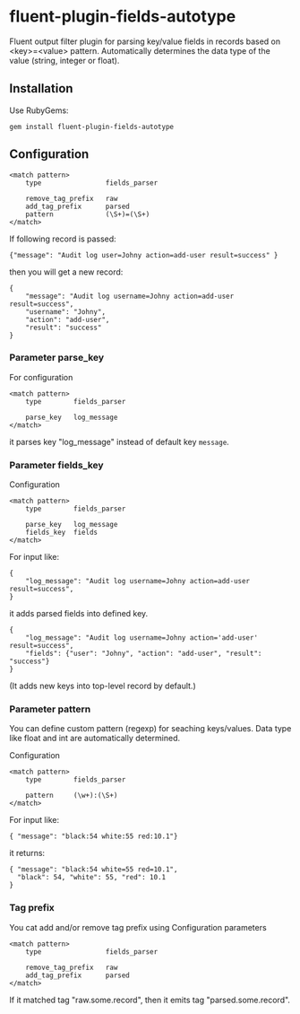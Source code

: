 fluent-plugin-fields-autotype
===========================

Fluent output filter plugin for parsing key/value fields in records
based on &lt;key>=&lt;value> pattern. Automatically determines the data type of the value (string, integer or float).

## Installation

Use RubyGems:

    gem install fluent-plugin-fields-autotype

## Configuration

    <match pattern>
        type                fields_parser

        remove_tag_prefix   raw
        add_tag_prefix      parsed
        pattern             (\S+)=(\S+)
    </match>

If following record is passed:

```
{"message": "Audit log user=Johny action=add-user result=success" }
```

then you will get a new record:

```
{
    "message": "Audit log username=Johny action=add-user result=success",
    "username": "Johny",
    "action": "add-user",
    "result": "success"
}
```

### Parameter parse_key

For configuration

    <match pattern>
        type        fields_parser

        parse_key   log_message
    </match>

it parses key "log_message" instead of default key `message`.

### Parameter fields_key

Configuration

    <match pattern>
        type        fields_parser

        parse_key   log_message
        fields_key  fields
    </match>

For input like:

```
{
    "log_message": "Audit log username=Johny action=add-user result=success",
}
```

it adds parsed fields into defined key.

```
{
    "log_message": "Audit log username=Johny action='add-user' result=success",
    "fields": {"user": "Johny", "action": "add-user", "result": "success"}
}
```

(It adds new keys into top-level record by default.)

### Parameter pattern

You can define custom pattern (regexp) for seaching keys/values. Data type like float and int are automatically determined.

Configuration

    <match pattern>
        type        fields_parser

        pattern     (\w+):(\S+)
    </match>

For input like:
```
{ "message": "black:54 white:55 red:10.1"}
```

it returns:

```
{ "message": "black:54 white=55 red=10.1",
  "black": 54, "white": 55, "red": 10.1
}
```

### Tag prefix

You cat add and/or remove tag prefix using Configuration parameters

    <match pattern>
        type                fields_parser

        remove_tag_prefix   raw
        add_tag_prefix      parsed
    </match>

If it matched tag "raw.some.record", then it emits tag "parsed.some.record".

